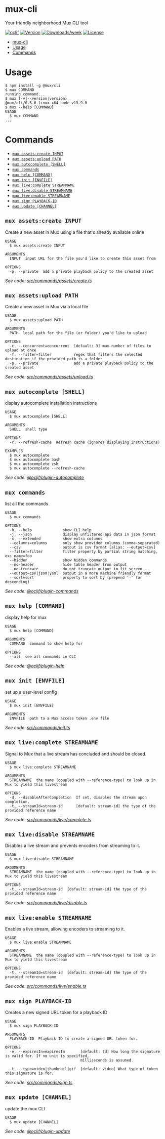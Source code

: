 # mux-cli

Your friendly neighborhood Mux CLI tool

[![oclif](https://img.shields.io/badge/cli-oclif-brightgreen.svg)](https://oclif.io)
[![Version](https://img.shields.io/npm/v/@mux/cli.svg)](https://npmjs.org/package/@mux/cli)
[![Downloads/week](https://img.shields.io/npm/dw/@mux/cli.svg)](https://npmjs.org/package/@mux/cli)
[![License](https://img.shields.io/npm/l/@mux/cli.svg)](https://github.com/muxinc/cli/blob/master/package.json)

<!-- toc -->
* [mux-cli](#mux-cli)
* [Usage](#usage)
* [Commands](#commands)
<!-- tocstop -->

# Usage

<!-- usage -->
```sh-session
$ npm install -g @mux/cli
$ mux COMMAND
running command...
$ mux (-v|--version|version)
@mux/cli/0.5.0 linux-x64 node-v13.9.0
$ mux --help [COMMAND]
USAGE
  $ mux COMMAND
...
```
<!-- usagestop -->

# Commands

<!-- commands -->
* [`mux assets:create INPUT`](#mux-assetscreate-input)
* [`mux assets:upload PATH`](#mux-assetsupload-path)
* [`mux autocomplete [SHELL]`](#mux-autocomplete-shell)
* [`mux commands`](#mux-commands)
* [`mux help [COMMAND]`](#mux-help-command)
* [`mux init [ENVFILE]`](#mux-init-envfile)
* [`mux live:complete STREAMNAME`](#mux-livecomplete-streamname)
* [`mux live:disable STREAMNAME`](#mux-livedisable-streamname)
* [`mux live:enable STREAMNAME`](#mux-liveenable-streamname)
* [`mux sign PLAYBACK-ID`](#mux-sign-playback-id)
* [`mux update [CHANNEL]`](#mux-update-channel)

## `mux assets:create INPUT`

Create a new asset in Mux using a file that's already available online

```
USAGE
  $ mux assets:create INPUT

ARGUMENTS
  INPUT  input URL for the file you'd like to create this asset from

OPTIONS
  -p, --private  add a private playback policy to the created asset
```

_See code: [src/commands/assets/create.ts](https://github.com/muxinc/cli/blob/v0.5.0/src/commands/assets/create.ts)_

## `mux assets:upload PATH`

Create a new asset in Mux via a local file

```
USAGE
  $ mux assets:upload PATH

ARGUMENTS
  PATH  local path for the file (or folder) you'd like to upload

OPTIONS
  -c, --concurrent=concurrent  [default: 3] max number of files to upload at once
  -f, --filter=filter          regex that filters the selected destination if the provided path is a folder
  -p, --private                add a private playback policy to the created asset
```

_See code: [src/commands/assets/upload.ts](https://github.com/muxinc/cli/blob/v0.5.0/src/commands/assets/upload.ts)_

## `mux autocomplete [SHELL]`

display autocomplete installation instructions

```
USAGE
  $ mux autocomplete [SHELL]

ARGUMENTS
  SHELL  shell type

OPTIONS
  -r, --refresh-cache  Refresh cache (ignores displaying instructions)

EXAMPLES
  $ mux autocomplete
  $ mux autocomplete bash
  $ mux autocomplete zsh
  $ mux autocomplete --refresh-cache
```

_See code: [@oclif/plugin-autocomplete](https://github.com/oclif/plugin-autocomplete/blob/v0.2.0/src/commands/autocomplete/index.ts)_

## `mux commands`

list all the commands

```
USAGE
  $ mux commands

OPTIONS
  -h, --help              show CLI help
  -j, --json              display unfiltered api data in json format
  -x, --extended          show extra columns
  --columns=columns       only show provided columns (comma-separated)
  --csv                   output is csv format [alias: --output=csv]
  --filter=filter         filter property by partial string matching, ex: name=foo
  --hidden                show hidden commands
  --no-header             hide table header from output
  --no-truncate           do not truncate output to fit screen
  --output=csv|json|yaml  output in a more machine friendly format
  --sort=sort             property to sort by (prepend '-' for descending)
```

_See code: [@oclif/plugin-commands](https://github.com/oclif/plugin-commands/blob/v1.3.0/src/commands/commands.ts)_

## `mux help [COMMAND]`

display help for mux

```
USAGE
  $ mux help [COMMAND]

ARGUMENTS
  COMMAND  command to show help for

OPTIONS
  --all  see all commands in CLI
```

_See code: [@oclif/plugin-help](https://github.com/oclif/plugin-help/blob/v3.2.0/src/commands/help.ts)_

## `mux init [ENVFILE]`

set up a user-level config

```
USAGE
  $ mux init [ENVFILE]

ARGUMENTS
  ENVFILE  path to a Mux access token .env file
```

_See code: [src/commands/init.ts](https://github.com/muxinc/cli/blob/v0.5.0/src/commands/init.ts)_

## `mux live:complete STREAMNAME`

Signal to Mux that a live stream has concluded and should be closed.

```
USAGE
  $ mux live:complete STREAMNAME

ARGUMENTS
  STREAMNAME  the name (coupled with --reference-type) to look up in Mux to yield this livestream

OPTIONS
  -d, --disableAfterCompletion  If set, disables the stream upon completion.
  -t, --streamId=stream-id      [default: stream-id] the type of the provided reference name
```

_See code: [src/commands/live/complete.ts](https://github.com/muxinc/cli/blob/v0.5.0/src/commands/live/complete.ts)_

## `mux live:disable STREAMNAME`

Disables a live stream and prevents encoders from streaming to it.

```
USAGE
  $ mux live:disable STREAMNAME

ARGUMENTS
  STREAMNAME  the name (coupled with --reference-type) to look up in Mux to yield this livestream

OPTIONS
  -t, --streamId=stream-id  [default: stream-id] the type of the provided reference name
```

_See code: [src/commands/live/disable.ts](https://github.com/muxinc/cli/blob/v0.5.0/src/commands/live/disable.ts)_

## `mux live:enable STREAMNAME`

Enables a live stream, allowing encoders to streaming to it.

```
USAGE
  $ mux live:enable STREAMNAME

ARGUMENTS
  STREAMNAME  the name (coupled with --reference-type) to look up in Mux to yield this livestream

OPTIONS
  -t, --streamId=stream-id  [default: stream-id] the type of the provided reference name
```

_See code: [src/commands/live/enable.ts](https://github.com/muxinc/cli/blob/v0.5.0/src/commands/live/enable.ts)_

## `mux sign PLAYBACK-ID`

Creates a new signed URL token for a playback ID

```
USAGE
  $ mux sign PLAYBACK-ID

ARGUMENTS
  PLAYBACK-ID  Playback ID to create a signed URL token for.

OPTIONS
  -e, --expiresIn=expiresIn       [default: 7d] How long the signature is valid for. If no unit is specified,
                                  milliseconds is assumed.

  -t, --type=video|thumbnail|gif  [default: video] What type of token this signature is for.
```

_See code: [src/commands/sign.ts](https://github.com/muxinc/cli/blob/v0.5.0/src/commands/sign.ts)_

## `mux update [CHANNEL]`

update the mux CLI

```
USAGE
  $ mux update [CHANNEL]
```

_See code: [@oclif/plugin-update](https://github.com/oclif/plugin-update/blob/v1.3.10/src/commands/update.ts)_
<!-- commandsstop -->
